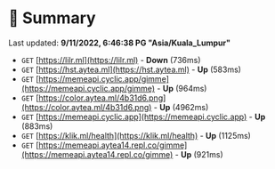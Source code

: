# 📖 Summary
Last updated: **9/11/2022, 6:46:38 PG "Asia/Kuala_Lumpur"**

- `GET` [https://lilr.ml](https://lilr.ml) - **Down** (736ms)
- `GET` [https://hst.aytea.ml](https://hst.aytea.ml) - **Up** (583ms)
- `GET` [https://memeapi.cyclic.app/gimme](https://memeapi.cyclic.app/gimme) - **Up** (964ms)
- `GET` [https://color.aytea.ml/4b31d6.png](https://color.aytea.ml/4b31d6.png) - **Up** (4962ms)
- `GET` [https://memeapi.cyclic.app](https://memeapi.cyclic.app) - **Up** (883ms)
- `GET` [https://klik.ml/health](https://klik.ml/health) - **Up** (1125ms)
- `GET` [https://memeapi.aytea14.repl.co/gimme](https://memeapi.aytea14.repl.co/gimme) - **Up** (921ms)
